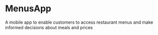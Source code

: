 # MenusApp
A mobile app to enable customers to access restaurant menus and make informed decisions about meals and prices
